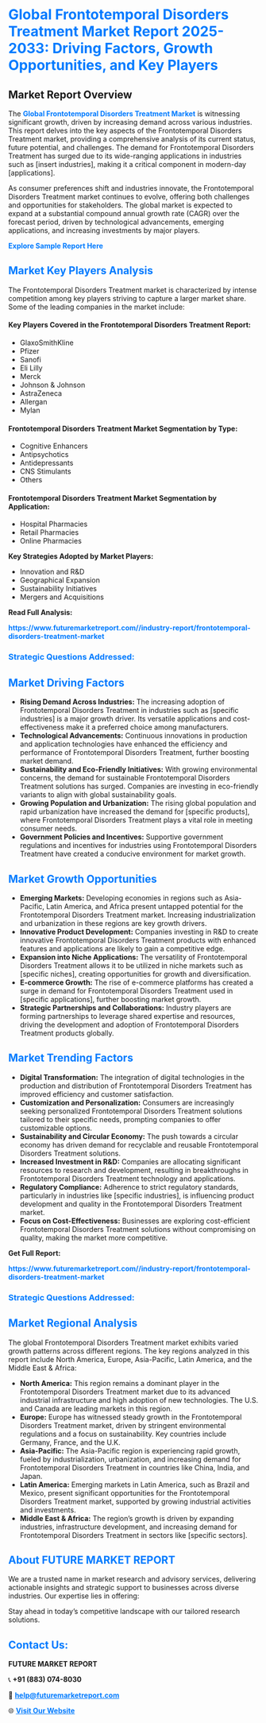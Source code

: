 <h1 style="color: #007BFF;">Global Frontotemporal Disorders Treatment Market Report 2025-2033: Driving Factors, Growth Opportunities, and Key Players</h1>

<section id="overview">
<h2>Market Report Overview</h2>
<p>The <a href="https://www.futuremarketreport.com//industry-report/frontotemporal-disorders-treatment-market" style="color: #007BFF; text-decoration: none;"><strong>Global Frontotemporal Disorders Treatment Market</strong></a> is witnessing significant growth, driven by increasing demand across various industries. This report delves into the key aspects of the Frontotemporal Disorders Treatment market, providing a comprehensive analysis of its current status, future potential, and challenges. The demand for Frontotemporal Disorders Treatment has surged due to its wide-ranging applications in industries such as [insert industries], making it a critical component in modern-day [applications].</p>
<p>As consumer preferences shift and industries innovate, the Frontotemporal Disorders Treatment market continues to evolve, offering both challenges and opportunities for stakeholders. The global market is expected to expand at a substantial compound annual growth rate (CAGR) over the forecast period, driven by technological advancements, emerging applications, and increasing investments by major players.</p>
</section>

<section id="overview">
<p><a href="https://www.futuremarketreport.com//request-sample/reportId=49670" style="color: #007BFF; text-decoration: none;"><strong>Explore Sample Report Here</strong></a></p>
</section>

<section id="key-players">
<h2 style="color: #007BFF;">Market Key Players Analysis</h2>
<p>The Frontotemporal Disorders Treatment market is characterized by intense competition among key players striving to capture a larger market share. Some of the leading companies in the market include:</p>
<h4>Key Players Covered in the Frontotemporal Disorders Treatment Report:</h4>
<ul><li>GlaxoSmithKline</li><li>Pfizer</li><li>Sanofi</li><li>Eli Lilly</li><li>Merck</li><li>Johnson &amp; Johnson</li><li>AstraZeneca</li><li>Allergan</li><li>Mylan</li></ul>
<h4>Frontotemporal Disorders Treatment Market Segmentation by Type:</h4>
<ul><li>Cognitive Enhancers</li><li>Antipsychotics</li><li>Antidepressants</li><li>CNS Stimulants</li><li>Others</li></ul>

<h4>Frontotemporal Disorders Treatment Market Segmentation by Application:</h4>
<ul><li>Hospital Pharmacies</li><li>Retail Pharmacies</li><li>Online Pharmacies</li></ul>
<p><strong>Key Strategies Adopted by Market Players:</strong></p>
<ul>
<li>Innovation and R&D</li>
<li>Geographical Expansion</li>
<li>Sustainability Initiatives</li>
<li>Mergers and Acquisitions</li>
</ul>
</section>

<section>
<p><strong>Read Full Analysis: </strong></p><a href="https://www.futuremarketreport.com//industry-report/frontotemporal-disorders-treatment-market" style="color: #007BFF; text-decoration: none;"><strong>https://www.futuremarketreport.com//industry-report/frontotemporal-disorders-treatment-market</strong></a>
<h3 style="color: #007BFF;">Strategic Questions Addressed:</h3>
</section>

<section id="driving-factors">
<h2 style="color: #007BFF;">Market Driving Factors</h2>
<ul>
<li><strong>Rising Demand Across Industries:</strong> The increasing adoption of Frontotemporal Disorders Treatment in industries such as [specific industries] is a major growth driver. Its versatile applications and cost-effectiveness make it a preferred choice among manufacturers.</li>
<li><strong>Technological Advancements:</strong> Continuous innovations in production and application technologies have enhanced the efficiency and performance of Frontotemporal Disorders Treatment, further boosting market demand.</li>
<li><strong>Sustainability and Eco-Friendly Initiatives:</strong> With growing environmental concerns, the demand for sustainable Frontotemporal Disorders Treatment solutions has surged. Companies are investing in eco-friendly variants to align with global sustainability goals.</li>
<li><strong>Growing Population and Urbanization:</strong> The rising global population and rapid urbanization have increased the demand for [specific products], where Frontotemporal Disorders Treatment plays a vital role in meeting consumer needs.</li>
<li><strong>Government Policies and Incentives:</strong> Supportive government regulations and incentives for industries using Frontotemporal Disorders Treatment have created a conducive environment for market growth.</li>
</ul>
</section>

<section id="growth-opportunities">
<h2 style="color: #007BFF;">Market Growth Opportunities</h2>
<ul>
<li><strong>Emerging Markets:</strong> Developing economies in regions such as Asia-Pacific, Latin America, and Africa present untapped potential for the Frontotemporal Disorders Treatment market. Increasing industrialization and urbanization in these regions are key growth drivers.</li>
<li><strong>Innovative Product Development:</strong> Companies investing in R&D to create innovative Frontotemporal Disorders Treatment products with enhanced features and applications are likely to gain a competitive edge.</li>
<li><strong>Expansion into Niche Applications:</strong> The versatility of Frontotemporal Disorders Treatment allows it to be utilized in niche markets such as [specific niches], creating opportunities for growth and diversification.</li>
<li><strong>E-commerce Growth:</strong> The rise of e-commerce platforms has created a surge in demand for Frontotemporal Disorders Treatment used in [specific applications], further boosting market growth.</li>
<li><strong>Strategic Partnerships and Collaborations:</strong> Industry players are forming partnerships to leverage shared expertise and resources, driving the development and adoption of Frontotemporal Disorders Treatment products globally.</li>
</ul>
</section>

<section id="trending-factors">
<h2 style="color: #007BFF;">Market Trending Factors</h2>
<ul>
<li><strong>Digital Transformation:</strong> The integration of digital technologies in the production and distribution of Frontotemporal Disorders Treatment has improved efficiency and customer satisfaction.</li>
<li><strong>Customization and Personalization:</strong> Consumers are increasingly seeking personalized Frontotemporal Disorders Treatment solutions tailored to their specific needs, prompting companies to offer customizable options.</li>
<li><strong>Sustainability and Circular Economy:</strong> The push towards a circular economy has driven demand for recyclable and reusable Frontotemporal Disorders Treatment solutions.</li>
<li><strong>Increased Investment in R&D:</strong> Companies are allocating significant resources to research and development, resulting in breakthroughs in Frontotemporal Disorders Treatment technology and applications.</li>
<li><strong>Regulatory Compliance:</strong> Adherence to strict regulatory standards, particularly in industries like [specific industries], is influencing product development and quality in the Frontotemporal Disorders Treatment market.</li>
<li><strong>Focus on Cost-Effectiveness:</strong> Businesses are exploring cost-efficient Frontotemporal Disorders Treatment solutions without compromising on quality, making the market more competitive.</li>
</ul>
</section>

<section>
<p><strong>Get Full Report: </strong></p><a href="https://www.futuremarketreport.com//industry-report/frontotemporal-disorders-treatment-market" style="color: #007BFF; text-decoration: none;"><strong>https://www.futuremarketreport.com//industry-report/frontotemporal-disorders-treatment-market</strong></a>
<h3 style="color: #007BFF;">Strategic Questions Addressed:</h3>
</section>


<section id="regional-analysis">
<h2 style="color: #007BFF;">Market Regional Analysis</h2>
<p>The global Frontotemporal Disorders Treatment market exhibits varied growth patterns across different regions. The key regions analyzed in this report include North America, Europe, Asia-Pacific, Latin America, and the Middle East & Africa:</p>
<ul>
<li><strong>North America:</strong> This region remains a dominant player in the Frontotemporal Disorders Treatment market due to its advanced industrial infrastructure and high adoption of new technologies. The U.S. and Canada are leading markets in this region.</li>
<li><strong>Europe:</strong> Europe has witnessed steady growth in the Frontotemporal Disorders Treatment market, driven by stringent environmental regulations and a focus on sustainability. Key countries include Germany, France, and the U.K.</li>
<li><strong>Asia-Pacific:</strong> The Asia-Pacific region is experiencing rapid growth, fueled by industrialization, urbanization, and increasing demand for Frontotemporal Disorders Treatment in countries like China, India, and Japan.</li>
<li><strong>Latin America:</strong> Emerging markets in Latin America, such as Brazil and Mexico, present significant opportunities for the Frontotemporal Disorders Treatment market, supported by growing industrial activities and investments.</li>
<li><strong>Middle East & Africa:</strong> The region’s growth is driven by expanding industries, infrastructure development, and increasing demand for Frontotemporal Disorders Treatment in sectors like [specific sectors].</li>
</ul>
</section>

<footer>
<h2 style="color: #007BFF;">About FUTURE MARKET REPORT</h2>
<p>We are a trusted name in market research and advisory services, delivering actionable insights and strategic support to businesses across diverse industries. Our expertise lies in offering:</p>

<p>Stay ahead in today’s competitive landscape with our tailored research solutions.</p>

<h2 style="color: #007BFF;">Contact Us:</h2>
<p><strong>FUTURE MARKET REPORT</strong></p>
<p>📞 <strong>+91 (883) 074-8030</strong></p>
<p>📧 <strong><a href="mailto:help@futuremarketreport.com" style="color: #007BFF;">help@futuremarketreport.com</a></strong></p>
<p>🌐 <strong><a href="https://www.futuremarketreport.com/" style="color: #007BFF;">Visit Our Website</a></strong></p>
</footer>